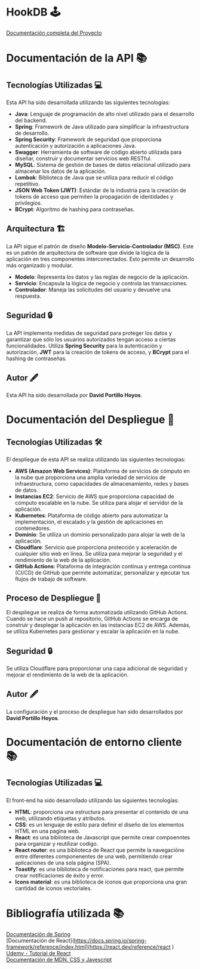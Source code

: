 # HookDB 🕹️

[Documentación completa del Proyecto](https://kiwi-humor-d51.notion.site/Documentaci-n-del-Proyecto-HookDB-aa14c1fa97454a0ba1ce39d442f3a9c5?pvs=4)


#

# Documentación de la API 📚

## Tecnologías Utilizadas 💻

Esta API ha sido desarrollada utilizando las siguientes tecnologías:

- **Java**: Lenguaje de programación de alto nivel utilizado para el desarrollo del backend.
- **Spring**: Framework de Java utilizado para simplificar la infraestructura de desarrollo.
- **Spring Security**: Framework de seguridad que proporciona autenticación y autorización a aplicaciones Java.
- **Swagger**: Herramienta de software de código abierto utilizada para diseñar, construir y documentar servicios web RESTful.
- **MySQL**: Sistema de gestión de bases de datos relacional utilizado para almacenar los datos de la aplicación.
- **Lombok**: Biblioteca de Java que se utiliza para reducir el código repetitivo.
- **JSON Web Token (JWT)**: Estándar de la industria para la creación de tokens de acceso que permiten la propagación de identidades y privilegios.
- **BCrypt**: Algoritmo de hashing para contraseñas.

## Arquitectura 🏗️

La API sigue el patrón de diseño **Modelo-Servicio-Controlador (MSC)**. Este es un patrón de arquitectura de software que divide la lógica de la aplicación en tres componentes interconectados. Esto permite un desarrollo más organizado y modular.

- **Modelo**: Representa los datos y las reglas de negocio de la aplicación.
- **Servicio**: Encapsula la lógica de negocio y controla las transacciones.
- **Controlador**: Maneja las solicitudes del usuario y devuelve una respuesta.

## Seguridad 🔒

La API implementa medidas de seguridad para proteger los datos y garantizar que sólo los usuarios autorizados tengan acceso a ciertas funcionalidades. Utiliza **Spring Security** para la autenticación y autorización, **JWT** para la creación de tokens de acceso, y **BCrypt** para el hashing de contraseñas.

## Autor 🖋️

Esta API ha sido desarrollada por **David Portillo Hoyos**.

#

# Documentación del Despliegue 🚀

## Tecnologías Utilizadas 🛠️

El despliegue de esta API se realiza utilizando las siguientes tecnologías:

- **AWS (Amazon Web Services)**: Plataforma de servicios de cómputo en la nube que proporciona una amplia variedad de servicios de infraestructura, como capacidades de almacenamiento, redes y bases de datos.
- **Instancias EC2**: Servicio de AWS que proporciona capacidad de cómputo escalable en la nube. Se utiliza para alojar el servidor de la aplicación.
- **Kubernetes**: Plataforma de código abierto para automatizar la implementación, el escalado y la gestión de aplicaciones en contenedores.
- **Dominio**: Se utiliza un dominio personalizado para alojar la web de la aplicación.
- **Cloudflare**: Servicio que proporciona protección y aceleración de cualquier sitio web en línea. Se utiliza para mejorar la seguridad y el rendimiento de la web de la aplicación.
- **GitHub Actions**: Plataforma de integración continua y entrega continua (CI/CD) de GitHub que permite automatizar, personalizar y ejecutar tus flujos de trabajo de software.


## Proceso de Despliegue 🔄

El despliegue se realiza de forma automatizada utilizando GitHub Actions. Cuando se hace un push al repositorio, GitHub Actions se encarga de construir y desplegar la aplicación en las instancias EC2 de AWS. Además, se utiliza Kubernetes para gestionar y escalar la aplicación en la nube.

## Seguridad 🔒

Se utiliza Cloudflare para proporcionar una capa adicional de seguridad y mejorar el rendimiento de la web de la aplicación.

## Autor 🖋️

La configuración y el proceso de despliegue han sido desarrollados por **David Portillo Hoyos**.

# Documentación de entorno cliente 📚

## Tecnologías Utilizadas 💻

El front-end ha sido desarrollado utilizando las siguientes tecnologías:

- **HTML**: proporciona una estructura para presentar el contenido de una web, utilizando etiquetas y atributos.
- **CSS**: es un lenguaje de estilo para definir el diseño de los elementos HTML en una pagina web.
- **React**: es una biblioteca de Javascript que permite crear compoenntes para organizar y reutilizar codigo.
- **React router**: es una biblioteca de React que permite la navegacióne entre diferentes componenentes de una web, permitiendo crear aplicaciones de una sola página (SPA).
- **Toastify**: es una biblioteca de notificaciones para react, que permite crear notificaciones de éxito y error.
- **Icons material**: es una biblioteca de iconos que proporciona una gran cantidad de iconos vectoriales.

#
# Bibliografía utilizada 📚
[Documentación de Spring](https://docs.spring.io/spring-framework/reference/index.html)  
[Documentación de React](https://docs.spring.io/spring-framework/reference/index.html](https://react.dev/reference/react )  
[Udemy - Tutorial de React](https://www.udemy.com/course/react-cero-experto/)  
[Documentación de MDN. CSS y Javescript](https://developer.mozilla.org/es/docs/Web/JavaScript)  





